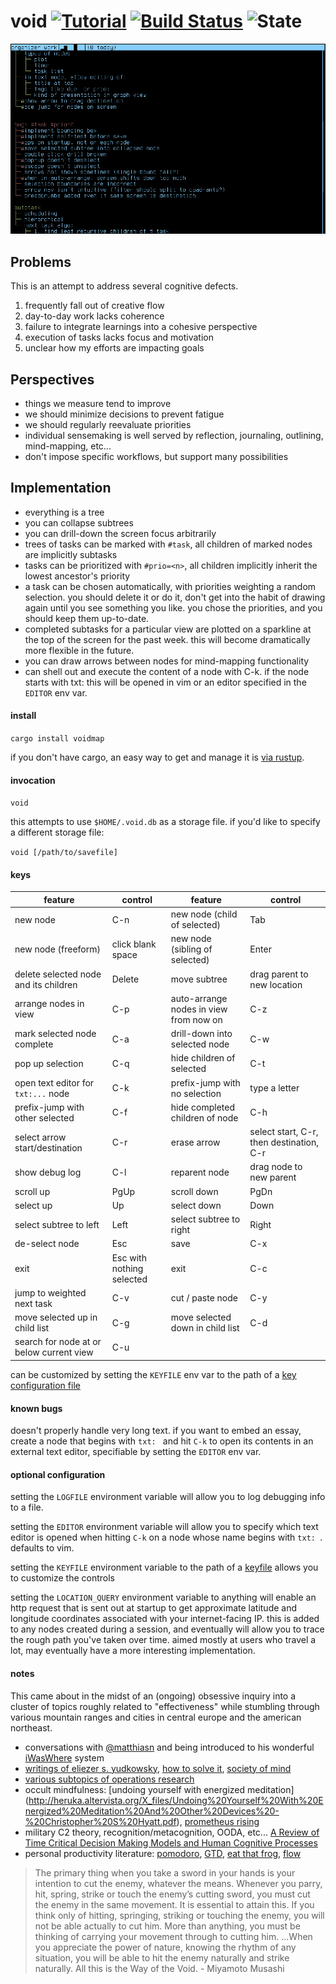 # void [![Tutorial](https://img.shields.io/badge/tutorial-try%20it-blue.svg?style=flat-square)](TUTORIAL.md) [![Build Status](https://img.shields.io/travis/spacejam/void.svg?style=flat-square)](https://travis-ci.org/spacejam/void) ![State](https://img.shields.io/badge/state-alpha-blue.svg?style=flat-square)

![](/demo.gif)

## Problems

This is an attempt to address several cognitive defects.

1. frequently fall out of creative flow
1. day-to-day work lacks coherence
1. failure to integrate learnings into a cohesive perspective
1. execution of tasks lacks focus and motivation
1. unclear how my efforts are impacting goals

## Perspectives

* things we measure tend to improve
* we should minimize decisions to prevent fatigue
* we should regularly reevaluate priorities
* individual sensemaking is well served by reflection, journaling, outlining, mind-mapping, etc...
* don't impose specific workflows, but support many possibilities

## Implementation

* everything is a tree
* you can collapse subtrees
* you can drill-down the screen focus arbitrarily
* trees of tasks can be marked with `#task`, all children of marked nodes are implicitly subtasks
* tasks can be prioritized with `#prio=<n>`, all children implicitly inherit the lowest ancestor's priority
* a task can be chosen automatically, with priorities weighting a random selection. you should delete it or do it, don't get into the habit of drawing again until you see something you like.  you chose the priorities, and you should keep them up-to-date.
* completed subtasks for a particular view are plotted on a sparkline at the top of the screen for the past week. this will become dramatically more flexible in the future.
* you can draw arrows between nodes for mind-mapping functionality
* can shell out and execute the content of a node with C-k. if the node starts with txt: this will be opened in vim or an editor specified in the `EDITOR` env var.

#### install

`cargo install voidmap`

if you don't have cargo, an easy way to get and manage
it is [via rustup](https://www.rustup.rs/).

#### invocation

`void`

this attempts to use `$HOME/.void.db` as a storage file.
if you'd like to specify a different storage file:

`void [/path/to/savefile]`

#### keys

feature | control | feature | control
--- | --- | --- | ---
new node | C-n | new node (child of selected) | Tab
new node (freeform) | click blank space | new node (sibling of selected) | Enter
delete selected node and its children | Delete | move subtree | drag parent to new location
arrange nodes in view | C-p | auto-arrange nodes in view from now on | C-z
mark selected node complete | C-a | drill-down into selected node | C-w
pop up selection | C-q | hide children of selected | C-t
open text editor for `txt:...` node | C-k | prefix-jump with no selection | type a letter
prefix-jump with other selected | C-f | hide completed children of node | C-h
select arrow start/destination | C-r | erase arrow | select start, C-r, then destination, C-r
show debug log | C-l | reparent node | drag node to new parent
scroll up | PgUp | scroll down | PgDn
select up | Up | select down | Down
select subtree to left | Left | select subtree to right | Right
de-select node | Esc | save | C-x
exit | Esc with nothing selected | exit | C-c
jump to weighted next task | C-v | cut / paste node | C-y
move selected up in child list | C-g | move selected down in child list | C-d
search for node at or below current view | C-u

can be customized by setting the `KEYFILE` env var to the path of a [key configuration file](default.keys)

#### known bugs

doesn't properly handle very long text. if you want to embed
an essay, create a node that begins with `txt: ` and hit `C-k`
to open its contents in an external text editor, specifiable
by setting the `EDITOR` env var.

#### optional configuration

setting the `LOGFILE` environment variable will allow you to
log debugging info to a file.

setting the `EDITOR` environment variable will allow you to
specify which text editor is opened when hitting `C-k` on a
node whose name begins with `txt: `.  defaults to vim.

setting the `KEYFILE` environment variable to the path of a
[keyfile](default.keys) allows you to customize the controls

setting the `LOCATION_QUERY` environment variable to anything
will enable an http request that is sent out at startup to
get approximate latitude and longitude coordinates associated
with your internet-facing IP. this is added to any nodes created
during a session, and eventually will allow you to trace the
rough path you've taken over time. aimed mostly at users who
travel a lot, may eventually have a more interesting implementation.

#### notes

This came about in the midst of an (ongoing) obsessive inquiry into a
cluster of topics roughly related to "effectiveness" while stumbling
through various mountain ranges and cities in central europe and the
american northeast.

* conversations with [@matthiasn](https://github.com/matthiasn) and being introduced
to his wonderful [iWasWhere](https://github.com/matthiasn/iWasWhere) system
* [writings of eliezer s. yudkowsky](https://wiki.lesswrong.com/wiki/Rationality:_From_AI_to_Zombies),
[how to solve it](https://en.wikipedia.org/wiki/How_to_Solve_It),
[society of mind](http://www.acad.bg/ebook/ml/Society%20of%20Mind.pdf)
* [various subtopics of operations research](https://en.wikipedia.org/wiki/Operations_research#Problems_addressed)
* occult mindfulness: [undoing yourself with energized meditation]
(http://heruka.altervista.org/X_files/Undoing%20Yourself%20With%20Energized%20Meditation%20And%20Other%20Devices%20-%20Christopher%20S%20Hyatt.pdf),
[prometheus rising](http://www.principiadiscordia.com/downloads/04%20Prometheus%20Rising.pdf)
* military C2 theory, recognition/metacognition, OODA, etc... [A Review of Time Critical Decision Making Models and
Human Cognitive Processes](https://pdfs.semanticscholar.org/2eb9/e12955dfafd4ab5d9337b416e31f5afca834.pdf)
* personal productivity literature: [pomodoro](http://baomee.info/pdf/technique/1.pdf), [GTD](https://en.wikipedia.org/wiki/Getting_Things_Done),
[eat that frog](http://www.actnow.ie/files/BookSummaryEatThatFrog.pdf), [flow](http://216.119.127.164/edgeware/archive/think/main_filing15.htm)

> The primary thing when you take a sword in your
hands is your intention to cut the enemy, whatever
the means. Whenever you parry, hit, spring, strike
or touch the enemy’s cutting sword, you must cut
the enemy in the same movement. It is essential to
attain this. If you think only of hitting, springing,
striking or touching the enemy, you will not be able
actually to cut him. More than anything, you must
be thinking of carrying your movement through to
cutting him. ...When you appreciate the power of
nature, knowing the rhythm of any situation, you
will be able to hit the enemy naturally and strike
naturally. All this is the Way of the Void. - Miyamoto Musashi


